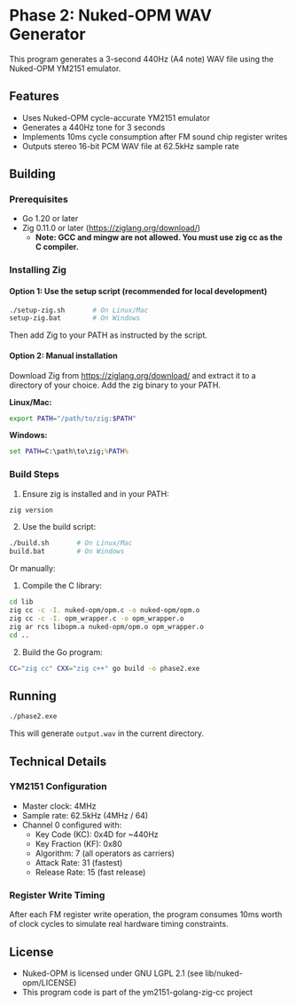 # Phase 2: Nuked-OPM WAV Generator

This program generates a 3-second 440Hz (A4 note) WAV file using the Nuked-OPM YM2151 emulator.

## Features

- Uses Nuked-OPM cycle-accurate YM2151 emulator
- Generates a 440Hz tone for 3 seconds
- Implements 10ms cycle consumption after FM sound chip register writes
- Outputs stereo 16-bit PCM WAV file at 62.5kHz sample rate

## Building

### Prerequisites

- Go 1.20 or later
- Zig 0.11.0 or later (https://ziglang.org/download/)
  - **Note: GCC and mingw are not allowed. You must use zig cc as the C compiler.**

### Installing Zig

#### Option 1: Use the setup script (recommended for local development)
```bash
./setup-zig.sh       # On Linux/Mac
setup-zig.bat        # On Windows
```

Then add Zig to your PATH as instructed by the script.

#### Option 2: Manual installation
Download Zig from https://ziglang.org/download/ and extract it to a directory of your choice. Add the zig binary to your PATH.

**Linux/Mac:**
```bash
export PATH="/path/to/zig:$PATH"
```

**Windows:**
```cmd
set PATH=C:\path\to\zig;%PATH%
```

### Build Steps

1. Ensure zig is installed and in your PATH:
```bash
zig version
```

2. Use the build script:
```bash
./build.sh       # On Linux/Mac
build.bat        # On Windows
```

Or manually:

1. Compile the C library:
```bash
cd lib
zig cc -c -I. nuked-opm/opm.c -o nuked-opm/opm.o
zig cc -c -I. opm_wrapper.c -o opm_wrapper.o
zig ar rcs libopm.a nuked-opm/opm.o opm_wrapper.o
cd ..
```

2. Build the Go program:
```bash
CC="zig cc" CXX="zig c++" go build -o phase2.exe
```

## Running

```bash
./phase2.exe
```

This will generate `output.wav` in the current directory.

## Technical Details

### YM2151 Configuration

- Master clock: 4MHz
- Sample rate: 62.5kHz (4MHz / 64)
- Channel 0 configured with:
  - Key Code (KC): 0x4D for ~440Hz
  - Key Fraction (KF): 0x80
  - Algorithm: 7 (all operators as carriers)
  - Attack Rate: 31 (fastest)
  - Release Rate: 15 (fast release)

### Register Write Timing

After each FM register write operation, the program consumes 10ms worth of clock cycles to simulate real hardware timing constraints.

## License

- Nuked-OPM is licensed under GNU LGPL 2.1 (see lib/nuked-opm/LICENSE)
- This program code is part of the ym2151-golang-zig-cc project
